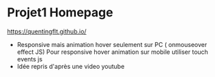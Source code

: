 # Projet1 Homepage

https://quentingflt.github.io/

- Responsive mais animation hover seulement sur PC ( onmouseover effect JS) 
Pour responsive hover animation sur mobile utiliser touch events js
- Idée repris d'après une video youtube
